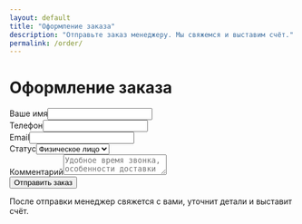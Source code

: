 ```yaml
---
layout: default
title: "Оформление заказа"
description: "Отправьте заказ менеджеру. Мы свяжемся и выставим счёт."
permalink: /order/
---
```

<h1>Оформление заказа</h1>
<form id="order-form" method="POST" action="https://formspree.io/f/mzzvybwq">
  <div class="mb-3"><label class="form-label">Ваше имя</label><input class="form-control" type="text" name="name" required></div>
  <div class="mb-3"><label class="form-label">Телефон</label><input class="form-control" type="tel" name="phone" required></div>
  <div class="mb-3"><label class="form-label">Email</label><input class="form-control" type="email" name="email" required></div>
  <div class="mb-3"><label class="form-label">Статус</label><select class="form-select" name="customer_type" required><option value="fiz">Физическое лицо</option><option value="ip">ИП</option><option value="ooo">ООО</option></select></div>
  <input type="hidden" name="cart_json" id="cart_json">
  <div class="mb-3"><label class="form-label">Комментарий</label><textarea class="form-control" name="comment" placeholder="Удобное время звонка, особенности доставки и т.д."></textarea></div>
  <button type="submit" class="btn btn-gradient">Отправить заказ</button>
  <p class="text-muted mt-2">После отправки менеджер свяжется с вами, уточнит детали и выставит счёт.</p>
</form>
<script>
document.addEventListener('DOMContentLoaded', () => {
  const cart = JSON.parse(localStorage.getItem('cart') || '[]');
  document.getElementById('cart_json').value = JSON.stringify(cart);
});
</script>
